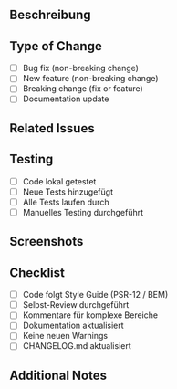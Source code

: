 ## Beschreibung
<!-- Was macht dieser PR? -->

## Type of Change
<!-- Markiere zutreffendes mit [x] -->
- [ ] Bug fix (non-breaking change)
- [ ] New feature (non-breaking change)
- [ ] Breaking change (fix or feature)
- [ ] Documentation update

## Related Issues
<!-- Verlinke relevante Issues: Fixes #123 -->

## Testing
<!-- Wie wurde getestet? -->
- [ ] Code lokal getestet
- [ ] Neue Tests hinzugefügt
- [ ] Alle Tests laufen durch
- [ ] Manuelles Testing durchgeführt

## Screenshots
<!-- Falls UI-Änderungen -->

## Checklist
- [ ] Code folgt Style Guide (PSR-12 / BEM)
- [ ] Selbst-Review durchgeführt
- [ ] Kommentare für komplexe Bereiche
- [ ] Dokumentation aktualisiert
- [ ] Keine neuen Warnings
- [ ] CHANGELOG.md aktualisiert

## Additional Notes
<!-- Optionale zusätzliche Informationen -->
